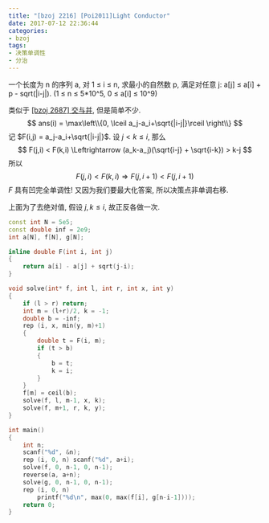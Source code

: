 ```yaml
---
title: "[bzoj 2216] [Poi2011]Light Conductor"
date: 2017-07-12 22:36:44
categories:
- bzoj
tags:
- 决策单调性
- 分治
---
```

一个长度为 n 的序列 a, 对 1 &le; i &le; n, 求最小的自然数 p, 满足对任意 j: a[j] &le; a[i] + p - sqrt(|i-j|). (1 &le; n &le; 5\*10^5, 0 &le; a[i] &le; 10^9)
<!--more-->
类似于 [[bzoj 2687] 交与并](/2017/07/02/yl1706-4-qyh/), 但是简单不少.
$$
ans(i) = \max\left\\{0, \lceil a_j-a_i+\sqrt{|i-j|}\rceil \right\\}
$$
记 $F(i,j) = a_j-a_i+\sqrt{|i-j|}$. 设 $j < k \le i$, 那么
$$
F(j,i) < F(k,i) \Leftrightarrow (a_k-a_j)(\sqrt{i-j} + \sqrt{i-k}) > k-j
$$
所以
$$
F(j,i) < F(k,i) \Rightarrow F(j,i+1) < F(j,i+1)
$$
$F$ 具有凹完全单调性! 又因为我们要最大化答案, 所以决策点非单调右移.

上面为了去绝对值, 假设 $j,k \le i$, 故正反各做一次.

```cpp
const int N = 5e5;
const double inf = 2e9;
int a[N], f[N], g[N];

inline double F(int i, int j)
{
	return a[i] - a[j] + sqrt(j-i);
}

void solve(int* f, int l, int r, int x, int y)
{
	if (l > r) return;
	int m = (l+r)/2, k = -1;
	double b = -inf;
	rep (i, x, min(y, m)+1)
	{
		double t = F(i, m);
		if (t > b)
		{
			b = t;
			k = i;
		}
	}
	f[m] = ceil(b);
	solve(f, l, m-1, x, k);
	solve(f, m+1, r, k, y);
}

int main()
{
	int n;
	scanf("%d", &n);
	rep (i, 0, n) scanf("%d", a+i);
	solve(f, 0, n-1, 0, n-1);
	reverse(a, a+n);
	solve(g, 0, n-1, 0, n-1);
	rep (i, 0, n)
		printf("%d\n", max(0, max(f[i], g[n-i-1])));
	return 0;
}
```